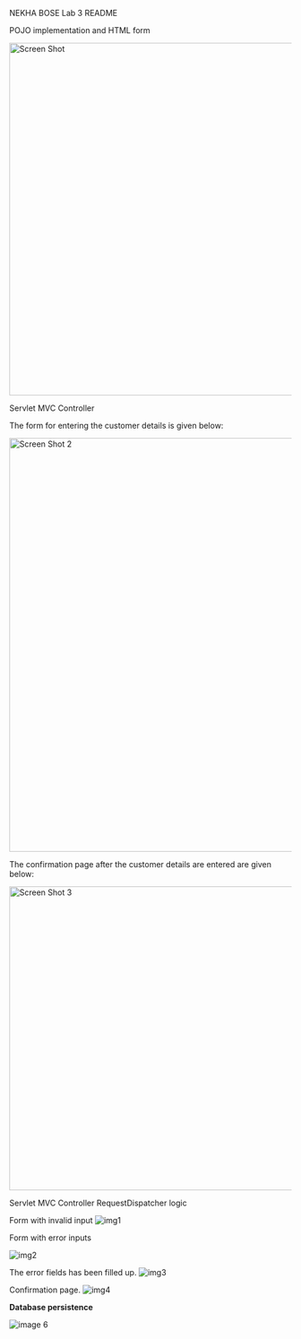 NEKHA BOSE Lab 3 README

POJO implementation and HTML form

<img width="629" alt="Screen Shot" src="https://github.com/user-attachments/assets/a847243e-edb0-466f-a310-495f9e6aec47">

Servlet MVC Controller

The form for entering the customer details is given below:

<img width="738" alt="Screen Shot 2" src="https://github.com/user-attachments/assets/319cdd19-6db9-49ee-b900-b78af7096251">

The confirmation page after the customer details are entered are given below:

<img width="542" alt="Screen Shot 3" src="https://github.com/user-attachments/assets/b97833c7-afad-43cf-848d-27d6e839c30c">

Servlet MVC Controller RequestDispatcher logic


Form with invalid input
![img1](https://github.com/user-attachments/assets/0f1b9d2b-a4f7-4ef0-9f77-bd0e2aaeec63)

Form with error inputs

![img2](https://github.com/user-attachments/assets/25024718-ee7f-48c4-9203-def64e91c284)

The error fields has been filled up.
![img3](https://github.com/user-attachments/assets/823ae4a3-6c45-4939-9003-8d845718ba99) 

Confirmation page.
![img4](https://github.com/user-attachments/assets/862f4748-c8b5-4e42-9dfc-5d0c8153bd77)


 **Database persistence**
 
 ![image 6](https://github.com/user-attachments/assets/77b8297c-cffd-4e75-b477-19433598240c)




